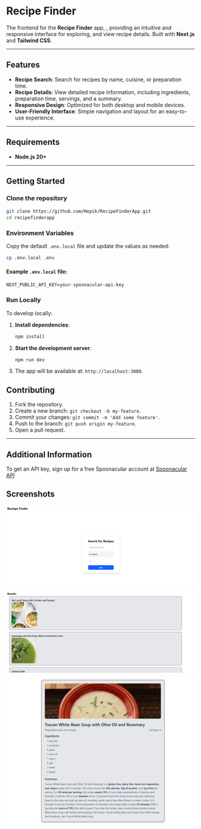 # Recipe Finder

The frontend for the **Recipe Finder** app, , providing an intuitive and responsive interface for exploring, and view recipe details. Built with **Next.js** and **Tailwind CSS**.

---

## Features

- **Recipe Search**: Search for recipes by name, cuisine, or preparation time.
- **Recipe Details**: View detailed recipe information, including ingredients, preparation time, servings, and a summary.
- **Responsive Design**: Optimized for both desktop and mobile devices.
- **User-Friendly Interface**: Simple navigation and layout for an easy-to-use experience.

---

## Requirements

- **Node.js 20+**

---

## Getting Started

### Clone the repository

```bash
git clone https://github.com/Hepik/RecipeFinderApp.git
cd recipefinderapp
```

### Environment Variables

Copy the default `.env.local` file and update the values as needed:

```bash
cp .env.local .env
```

#### Example `.env.local` file:

```env
NEXT_PUBLIC_API_KEY=your-spoonacular-api-key
```

### Run Locally

To develop locally:

1. **Install dependencies**:

   ```bash
   npm install
   ```

2. **Start the development server**:

   ```bash
   npm run dev
   ```

3. The app will be available at: `http://localhost:3000`.

## Contributing

1. Fork the repository.
2. Create a new branch: `git checkout -b my-feature`.
3. Commit your changes: `git commit -m 'Add some feature'`.
4. Push to the branch: `git push origin my-feature`.
5. Open a pull request.

---

## Additional Information

To get an API key, sign up for a free Spoonacular account at [Spoonacular API](https://spoonacular.com/food-api/docs#Authentication)

## Screenshots

![Homepage Screenshot](recipefinderapp\public\image_2025-03-17_17-54-44.png)

![Recipes List](recipefinderapp\public\image_2025-03-17_17-55-17.png)

![Recipe Details Screenshot](recipefinderapp\public\image_2025-03-17_17-55-48.png)
